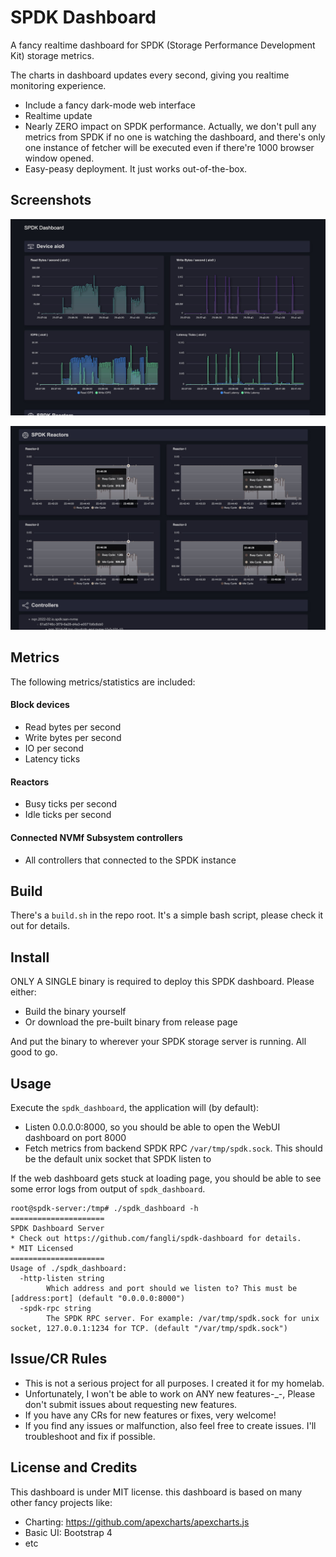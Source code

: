 # SPDK Dashboard

A fancy realtime dashboard for SPDK (Storage Performance Development Kit) storage metrics.

The charts in dashboard updates every second, giving you realtime monitoring experience.

* Include a fancy dark-mode web interface
* Realtime update
* Nearly ZERO impact on SPDK performance. Actually, we don't pull any metrics from SPDK if no one is watching the dashboard, and there's only one instance of fetcher will be executed even if there're 1000 browser window opened.
* Easy-peasy deployment. It just works out-of-the-box.

## Screenshots

![SPDK Block Device Stat](https://github.com/fangli/spdk-dashboard/blob/master/screenshots/spdk_screenshot_1.jpg?raw=true)

![SPDK Reactor Stat](https://github.com/fangli/spdk-dashboard/blob/master/screenshots/spdk_screenshot_2.jpg?raw=true)

## Metrics

The following metrics/statistics are included:

#### Block devices

* Read bytes per second
* Write bytes per second
* IO per second
* Latency ticks

#### Reactors

* Busy ticks per second
* Idle ticks per second

#### Connected NVMf Subsystem controllers

* All controllers that connected to the SPDK instance

## Build

There's a `build.sh` in the repo root. It's a simple bash script, please check it out for details.

## Install

ONLY A SINGLE binary is required to deploy this SPDK dashboard. Please either:

* Build the binary yourself
* Or download the pre-built binary from release page

And put the binary to wherever your SPDK storage server is running. All good to go.

## Usage

Execute the `spdk_dashboard`, the application will (by default):

* Listen 0.0.0.0:8000, so you should be able to open the WebUI dashboard on port 8000
* Fetch metrics from backend SPDK RPC `/var/tmp/spdk.sock`. This should be the default unix socket that SPDK listen to

If the web dashboard gets stuck at loading page, you should be able to see some error logs from output of `spdk_dashboard`.

```
root@spdk-server:/tmp# ./spdk_dashboard -h
=====================
SPDK Dashboard Server
* Check out https://github.com/fangli/spdk-dashboard for details.
* MIT Licensed
=====================
Usage of ./spdk_dashboard:
  -http-listen string
        Which address and port should we listen to? This must be [address:port] (default "0.0.0.0:8000")
  -spdk-rpc string
        The SPDK RPC server. For example: /var/tmp/spdk.sock for unix socket, 127.0.0.1:1234 for TCP. (default "/var/tmp/spdk.sock")
```

## Issue/CR Rules

* This is not a serious project for all purposes. I created it for my homelab.
* Unfortunately, I won't be able to work on ANY new features-_-, Please don't submit issues about requesting new features.
* If you have any CRs for new features or fixes, very welcome!
* If you find any issues or malfunction, also feel free to create issues. I'll troubleshoot and fix if possible.

## License and Credits

This dashboard is under MIT license. this dashboard is based on many other fancy projects like:

* Charting: https://github.com/apexcharts/apexcharts.js
* Basic UI: Bootstrap 4
* etc